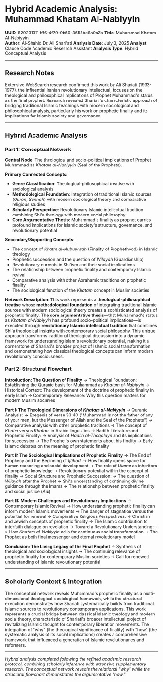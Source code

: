# Hybrid Academic Analysis: Muhammad Khatam Al-Nabiyyin

**UUID**: 82923137-fff6-4f79-9b69-3653be8a0a2b
**Title**: Muhammad Khatam Al-Nabiyyin  
**Author**: Al-Shahid Dr. Ali Shari'ati
**Analysis Date**: July 3, 2025
**Analyst**: Claude Code Academic Research Assistant
**Analysis Type**: Hybrid Conceptual Analysis

---

## Research Notes

Extensive WebSearch research confirmed this work by Ali Shariati (1933-1977), the influential Iranian revolutionary intellectual, focuses on the theological and philosophical implications of Prophet Muhammad's status as the final prophet. Research revealed Shariati's characteristic approach of bridging traditional Islamic teachings with modern sociological and philosophical analysis, particularly his work on prophetic finality and its implications for Islamic society and governance.

---

## Hybrid Academic Analysis

### Part 1: Conceptual Network

**Central Node**: The theological and socio-political implications of Prophet Muhammad as *Khatam al-Nabiyyin* (Seal of the Prophets).

**Primary Connected Concepts**:
- **Genre Classification**: Theological-philosophical treatise with sociological analysis
- **Methodological Foundation**: Integration of traditional Islamic sources (*Quran*, *Sunnah*) with modern sociological theory and comparative religious studies
- **Scholarly Perspective**: Revolutionary Islamic intellectual tradition combining Shi'a theology with modern social philosophy
- **Core Argumentative Thesis**: Muhammad's finality as prophet carries profound implications for Islamic society's structure, governance, and revolutionary potential

**Secondary/Supporting Concepts**:
- The concept of *Khatm al-Nubuwwah* (Finality of Prophethood) in Islamic theology
- Prophetic succession and the question of *Wilayah* (Guardianship)
- Revolutionary currents in Shi'ism and their social implications
- The relationship between prophetic finality and contemporary Islamic revival
- Comparative analysis with other Abrahamic traditions on prophetic finality
- The sociological function of the *Khatam* concept in Muslim societies

**Network Description**: This work represents a **theological-philosophical treatise** whose **methodological foundation** of integrating traditional Islamic sources with modern sociological theory creates a sophisticated analysis of prophetic finality. The **core argumentative thesis**—that Muhammad's status as *Khatam al-Nabiyyin* has profound socio-political implications—is executed through **revolutionary Islamic intellectual tradition** that combines Shi'a theological insights with contemporary social philosophy. This unique approach transforms traditional theological discussion into a dynamic framework for understanding Islam's revolutionary potential, making it a cornerstone of Shariati's broader project of Islamic social transformation and demonstrating how classical theological concepts can inform modern revolutionary consciousness.

### Part 2: Structural Flowchart

**Introduction: The Question of Finality**
-> Theological Foundation: Establishing the Quranic basis for Muhammad as *Khatam al-Nabiyyin*
-> Historical Context: The development of the doctrine of prophetic finality in early Islam
-> Contemporary Relevance: Why this question matters for modern Muslim societies

**Part I: The Theological Dimensions of *Khatam al-Nabiyyin***
-> Quranic Analysis:
-> Exegesis of verse 33:40 ("Muhammad is not the father of any of your men, but the Messenger of Allah and the Seal of the Prophets")
-> Comparative analysis with other prophetic traditions
-> The concept of *Khatm* versus *Khatam* in Arabic linguistics
-> Hadith Literature and Prophetic Finality:
-> Analysis of *Hadith al-Thaqalayn* and its implications for succession
-> The Prophet's own statements about his finality
-> Early Islamic debates on the meaning of prophetic finality

**Part II: The Sociological Implications of Prophetic Finality**
-> The End of Prophecy and the Beginning of *Ijtihad*:
-> How finality opens space for human reasoning and social development
-> The role of *Ulama* as inheritors of prophetic knowledge
-> Revolutionary potential within the concept of finality
-> Social Structure and Prophetic Succession:
-> The question of *Wilayah* after the Prophet
-> Shi'a understanding of continuing divine guidance through the Imams
-> The relationship between prophetic finality and social justice (*Adl*)

**Part III: Modern Challenges and Revolutionary Implications**
-> Contemporary Islamic Revival:
-> How understanding prophetic finality can inform modern Islamic movements
-> The danger of stagnation versus the potential for renewal
-> Comparative Religious Perspectives:
-> Christian and Jewish concepts of prophetic finality
-> The Islamic contribution to interfaith dialogue on revelation
-> Toward a Revolutionary Understanding:
-> How *Khatam al-Nabiyyin* calls for continuous social transformation
-> The Prophet as both final messenger and eternal revolutionary model

**Conclusion: The Living Legacy of the Final Prophet**
-> Synthesis of theological and sociological insights
-> The continuing relevance of prophetic finality for contemporary Muslim societies
-> Call for renewed understanding of Islamic revolutionary potential

---

## Scholarly Context & Integration

The conceptual network reveals Muhammad's prophetic finality as a multi-dimensional theological-sociological framework, while the structural execution demonstrates how Shariati systematically builds from traditional Islamic sources to revolutionary contemporary applications. This work represents a crucial bridge between classical Islamic theology and modern social theory, characteristic of Shariati's broader intellectual project of revitalizing Islamic thought for contemporary liberation movements. The integration of "why" (the theological significance of finality) with "how" (the systematic analysis of its social implications) creates a comprehensive framework that influenced a generation of Islamic revolutionaries and reformers.

---

*Hybrid analysis completed following the refined academic research protocol, combining scholarly inference with extensive supplementary research. The conceptual network reveals the relational "why" while the structural flowchart demonstrates the argumentative "how."*
